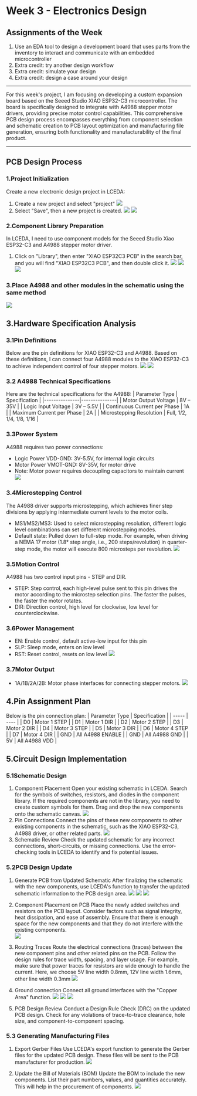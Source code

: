 # Week 3 - Electronics Design

## Assignments of the Week
1. Use an EDA tool to design a development board that uses parts from the inventory to interact and communicate with an embedded microcontroller
2. Extra credit: try another design workflow
3. Extra credit: simulate your design
4. Extra credit: design a case around your design

---
For this week's project, I am focusing on developing a custom expansion board based on the Seeed Studio XIAO ESP32-C3 microcontroller. The board is specifically designed to integrate with A4988 stepper motor drivers, providing precise motor control capabilities. This comprehensive PCB design process encompasses everything from component selection and schematic creation to PCB layout optimization and manufacturing file generation, ensuring both functionality and manufacturability of the final product.

---
## PCB Design Process
### 1.Project Initialization
Create a new electronic design project in LCEDA:
1. Create a new project and select "project"
![](https://unncfab.oss-cn-hangzhou.aliyuncs.com/img/AL/20250320145053208.png)
2. Select "Save", then a new project is created.
![](https://unncfab.oss-cn-hangzhou.aliyuncs.com/img/AL/20250320145237622.png)
![](https://unncfab.oss-cn-hangzhou.aliyuncs.com/img/AL/20250320145250904.png)

### 2.Component Library Preparation
In LCEDA, I need to use component models for the Seeed Studio Xiao ESP32-C3 and A4988 stepper motor driver. 
1. Click on "Library", then enter "XIAO ESP32C3 PCB" in the search bar, and you will find "XIAO ESP32C3 PCB", and then double click it.
![](https://unncfab.oss-cn-hangzhou.aliyuncs.com/img/AL/20250320150833593.png)
![](https://unncfab.oss-cn-hangzhou.aliyuncs.com/img/AL/20250320152136156.png)
![](https://unncfab.oss-cn-hangzhou.aliyuncs.com/img/AL/20250320152350399.png)
### 3.Place A4988 and other modules in the schematic using the same method
![](https://unncfab.oss-cn-hangzhou.aliyuncs.com/img/AL/20250320153455842.png)

## 3.Hardware Specification Analysis
### 3.1Pin Definitions
Below are the pin definitions for XIAO ESP32-C3 and A4988. Based on these definitions, I can connect four A4988 modules to the XIAO ESP32-C3 to achieve independent control of four stepper motors.
![](https://unncfab.oss-cn-hangzhou.aliyuncs.com/img/AL/20250320153716010.png)
![](https://unncfab.oss-cn-hangzhou.aliyuncs.com/img/AL/20250320153825235.png)

### 3.2 A4988 Technical Specifications
Here are the technical specifications for the A4988:
| Parameter Type | Specification |
|---------------|---------------|
| Motor Output Voltage | 8V – 35V |
| Logic Input Voltage | 3V – 5.5V |
| Continuous Current per Phase | 1A |
| Maximum Current per Phase | 2A |
| Microstepping Resolution | Full, 1/2, 1/4, 1/8, 1/16 |

### 3.3Power System
A4988 requires two power connections:
- Logic Power
VDD-GND: 3V-5.5V, for internal logic circuits
- Motor Power
VMOT-GND: 8V-35V, for motor drive
- Note: Motor power requires decoupling capacitors to maintain current
![](https://unncfab.oss-cn-hangzhou.aliyuncs.com/img/AL/20250320155739875.png)
### 3.4Microstepping Control
The A4988 driver supports microstepping, which achieves finer step divisions by applying intermediate current levels to the motor coils.
- MS1/MS2/MS3: Used to select microstepping resolution, different logic level combinations can set different microstepping modes.
- Default state: Pulled down to full-step mode. For example, when driving a NEMA 17 motor (1.8° step angle, i.e., 200 steps/revolution) in quarter-step mode, the motor will execute 800 microsteps per revolution.
![](https://unncfab.oss-cn-hangzhou.aliyuncs.com/img/AL/20250320155905232.png)
### 3.5Motion Control
A4988 has two control input pins - STEP and DIR.
- STEP: Step control, each high-level pulse sent to this pin drives the motor according to the microstep selection pins. The faster the pulses, the faster the motor rotates.
- DIR: Direction control, high level for clockwise, low level for counterclockwise.
### 3.6Power Management
- EN: Enable control, default active-low input for this pin
- SLP: Sleep mode, enters on low level
- RST: Reset control, resets on low level
![](https://unncfab.oss-cn-hangzhou.aliyuncs.com/img/AL/20250320160020696.png)
### 3.7Motor Output
- 1A/1B/2A/2B: Motor phase interfaces for connecting stepper motors.
![](https://unncfab.oss-cn-hangzhou.aliyuncs.com/img/AL/20250320160052722.png)
## 4.Pin Assignment Plan
Below is the pin connection plan: 
| Parameter Type | Specification |
| ----- | ---- |
| D0 | Motor 1 STEP |
| D1 | Motor 1 DIR |
| D2 | Motor 2 STEP |
| D3 | Motor 2 DIR |
| D4 | Motor 3 STEP |
| D5 | Motor 3 DIR |
| D6 | Motor 4 STEP |
| D7 | Motor 4 DIR |
| GND | All A4988 ENABLE |
| GND | All A4988 GND |
| 5V | All A4988 VDD |

## 5.Circuit Design Implementation
### 5.1Schematic Design
1. Component Placement
Open your existing schematic in LCEDA. Search for the symbols of switches, resistors, and diodes in the component library. If the required components are not in the library, you need to create custom symbols for them.
Drag and drop the new components onto the schematic canvas.
![](https://unncfab.oss-cn-hangzhou.aliyuncs.com/img/AL/20250325111103457.png)
2. Pin Connections
Connect the pins of these new components to other existing components in the schematic, such as the XIAO ESP32-C3, A4988 driver, or other related parts.
![](https://unncfab.oss-cn-hangzhou.aliyuncs.com/img/AL/20250325111216060.png)
3. Schematic Review
Check the updated schematic for any incorrect connections, short-circuits, or missing connections. Use the error-checking tools in LCEDA to identify and fix potential issues.
### 5.2PCB Design Update
1. Generate PCB from Updated Schematic
After finalizing the schematic with the new components, use LCEDA's function to transfer the updated schematic information to the PCB design area.
![](https://unncfab.oss-cn-hangzhou.aliyuncs.com/img/AL/20250325111414831.png)
![](https://unncfab.oss-cn-hangzhou.aliyuncs.com/img/AL/20250325111635007.png)
![](https://unncfab.oss-cn-hangzhou.aliyuncs.com/img/AL/20250325111723960.png)
2. Component Placement on PCB
Place the newly added switches and resistors on the PCB layout. Consider factors such as signal integrity, heat dissipation, and ease of assembly. Ensure that there is enough space for the new components and that they do not interfere with the existing components.   
![](https://unncfab.oss-cn-hangzhou.aliyuncs.com/img/AL/20250325111931317.png)
3. Routing Traces
Route the electrical connections (traces) between the new component pins and other related pins on the PCB. Follow the design rules for trace width, spacing, and layer usage. For example, make sure that power traces for resistors are wide enough to handle the current. Here, we choose 5V line width 0.8mm, 12V line width 1.6mm, other line width 0.3mm
![](https://unncfab.oss-cn-hangzhou.aliyuncs.com/img/AL/20250325112100290.png)
4. Ground connection
Connect all ground interfaces with the "Copper Area" function.
![](https://unncfab.oss-cn-hangzhou.aliyuncs.com/img/AL/20250325112808724.png)
![](https://unncfab.oss-cn-hangzhou.aliyuncs.com/img/AL/20250325112724023.png)
![](https://unncfab.oss-cn-hangzhou.aliyuncs.com/img/AL/20250325112903084.png)

4. PCB Design Review
Conduct a Design Rule Check (DRC) on the updated PCB design. Check for any violations of trace-to-trace clearance, hole size, and component-to-component spacing.
### 5.3 Generating Manufacturing Files
1. Export Gerber Files
Use LCEDA's export function to generate the Gerber files for the updated PCB design. These files will be sent to the PCB manufacturer for production.
![](https://unncfab.oss-cn-hangzhou.aliyuncs.com/img/AL/20250325113108439.png)

2. Update the Bill of Materials (BOM)
Update the BOM to include the new components. List their part numbers, values, and quantities accurately. This will help in the procurement of components.
![](https://unncfab.oss-cn-hangzhou.aliyuncs.com/img/AL/20250325113124466.png)



